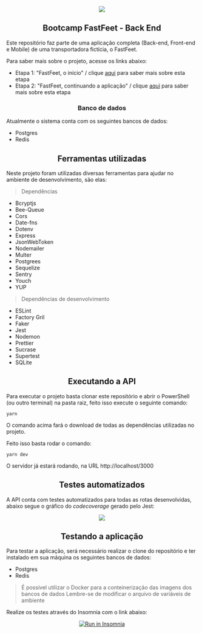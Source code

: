 <p align="center">
<img src="https://user-images.githubusercontent.com/7776944/73502355-851b9c00-43a7-11ea-8f9e-64de2e46010a.png"/>
</p>

<h2 align="center">
Bootcamp FastFeet - Back End
</h2>

Este repositório faz parte de uma aplicação completa (Back-end, Front-end e Mobile) de uma transportadora fictícia, o FastFeet.

Para saber mais sobre o projeto, acesse os links abaixo:

- Etapa 1: "FastFeet, o início" / clique <a href="https://github.com/Rocketseat/bootcamp-gostack-desafio-02/blob/master/README.md#desafio-02-iniciando-aplica%C3%A7%C3%A3o">aqui</a> para saber mais sobre esta etapa
- Etapa 2: "FastFeet, continuando a aplicação" / clique <a href="https://github.com/Rocketseat/bootcamp-gostack-desafio-03/blob/master/README.md#desafio-03-continuando-aplica%C3%A7%C3%A3o">aqui</a> para saber mais sobre esta etapa

<h3 align="center">
  Banco de dados
</h3>

Atualmente o sistema conta com os seguintes bancos de dados:

- Postgres
- Redis

<h2 align="center">
	Ferramentas utilizadas
</h2>

Neste projeto foram utilizadas diversas ferramentas para ajudar no ambiente de desenvolvimento, são elas:

> Dependências

 - Bcryptjs
 - Bee-Queue
 - Cors
 - Date-fns
 - Dotenv
 - Express
 - JsonWebToken
 - Nodemailer
 - Multer
 - Postgrees
 - Sequelize
 - Sentry
 - Youch
 - YUP
 
> Dependências de desenvolvimento

 - ESLint
 - Factory Gril
 - Faker
 - Jest
 - Nodemon
 - Prettier
 - Sucrase
 - Supertest
 - SQLite 

<h2 align="center">
	Executando a API
</h2>

Para executar o projeto basta clonar este repositório e abrir o PowerShell (ou outro terminal) na pasta raiz, feito isso execute o seguinte comando:

```
yarn
```

O comando acima fará o download de todas as dependências utilizadas no projeto.

Feito isso basta rodar o comando:

```
yarn dev
```

O servidor já estará rodando, na URL http://localhost/3000

<h2 align="center">
	Testes automatizados
</h2>

A API conta com testes automatizados para todas as rotas desenvolvidas, abaixo segue o gráfico do _codecoverage_ gerado pelo Jest:

<p align="center">
<img src="https://user-images.githubusercontent.com/7776944/79054712-9261cc00-7c1d-11ea-82fc-736f7bbe571d.png"/>
</p>

<h2 align="center">
	Testando a aplicação
</h2>

Para testar a aplicação, será necessário realizar o clone do repositório e ter instalado em sua máquina os seguintes bancos de dados:

- Postgres
- Redis

> É possível utilizar o Docker para a conteinerização das imagens dos bancos de dados
> Lembre-se de modificar o arquivo de variáveis de ambiente

Realize os testes através do Insomnia com o link abaixo:

<div align="center">
<a href="https://insomnia.rest/run/?label=GoStack%20-%20FastFeet&uri=https%3A%2F%2Fraw.githubusercontent.com%2Fjfelipearaujo%2Fbootcamp-gostack-fastfeet-backend%2Fmaster%2Fgostack_fastfeet_backend.json" target="_blank"><img src="https://insomnia.rest/images/run.svg" alt="Run in Insomnia"></a>
</div>
